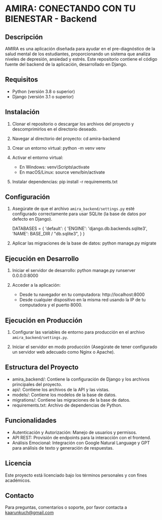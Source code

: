 # AMIRA: CONECTANDO CON TU BIENESTAR - Backend

## Descripción

AMIRA es una aplicación diseñada para ayudar en el pre-diagnóstico de la salud mental de los estudiantes, proporcionando un sistema que analiza niveles de depresión, ansiedad y estrés. Este repositorio contiene el código fuente del backend de la aplicación, desarrollado en Django.

## Requisitos

- Python (versión 3.8 o superior)
- Django (versión 3.1 o superior)

## Instalación

1. Clonar el repositorio o descargar los archivos del proyecto y descomprimirlos en el directorio deseado.

2. Navegar al directorio del proyecto:
   cd amira-backend

3. Crear un entorno virtual:
   python -m venv venv

4. Activar el entorno virtual:
   - En Windows:
     venv\Scripts\activate
   - En macOS/Linux:
     source venv/bin/activate

5. Instalar dependencias:
   pip install -r requirements.txt

## Configuración

1. Asegúrate de que el archivo `amira_backend/settings.py` esté configurado correctamente para usar SQLite (la base de datos por defecto en Django).

   DATABASES = {
       'default': {
           'ENGINE': 'django.db.backends.sqlite3',
           'NAME': BASE_DIR / "db.sqlite3",
       }
   }

2. Aplicar las migraciones de la base de datos:
   python manage.py migrate

## Ejecución en Desarrollo

1. Iniciar el servidor de desarrollo:
   python manage.py runserver 0.0.0.0:8000

2. Acceder a la aplicación:
   - Desde tu navegador en tu computadora: http://localhost:8000
   - Desde cualquier dispositivo en la misma red usando la IP de tu computadora y el puerto 8000.

## Ejecución en Producción

1. Configurar las variables de entorno para producción en el archivo `amira_backend/settings.py`.

2. Iniciar el servidor en modo producción (Asegúrate de tener configurado un servidor web adecuado como Nginx o Apache).

## Estructura del Proyecto

- amira_backend/: Contiene la configuración de Django y los archivos principales del proyecto.
- api/: Contiene los archivos de la API y las vistas.
- models/: Contiene los modelos de la base de datos.
- migrations/: Contiene las migraciones de la base de datos.
- requirements.txt: Archivo de dependencias de Python.

## Funcionalidades

- Autenticación y Autorización: Manejo de usuarios y permisos.
- API REST: Provisión de endpoints para la interacción con el frontend.
- Análisis Emocional: Integración con Google Natural Language y GPT para análisis de texto y generación de respuestas.

## Licencia

Este proyecto está licenciado bajo los términos personales y con fines académicos.

## Contacto

Para preguntas, comentarios o soporte, por favor contacta a kaarunkuch@gmail.com
